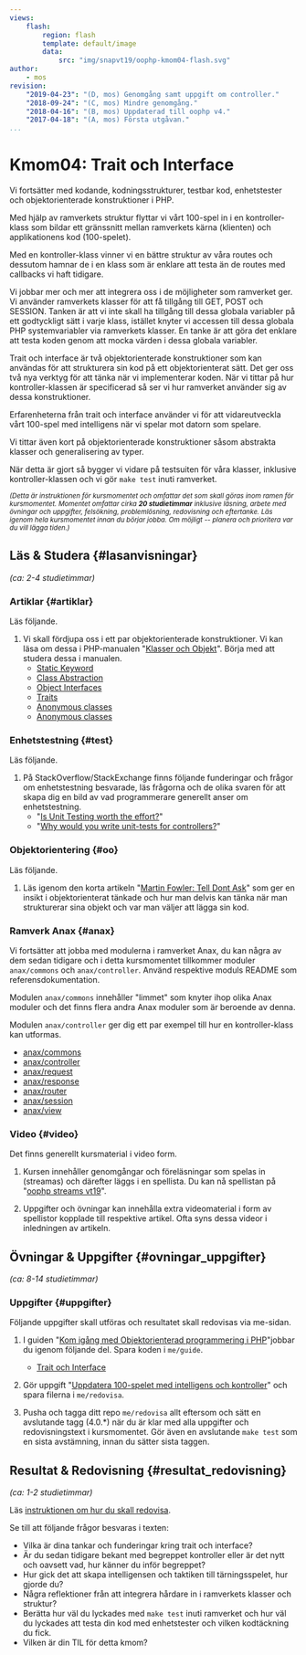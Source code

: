 ```yaml
---
views:
    flash:
        region: flash
        template: default/image
        data:
            src: "img/snapvt19/oophp-kmom04-flash.svg"
author:
    - mos
revision:
    "2019-04-23": "(D, mos) Genomgång samt uppgift om controller."
    "2018-09-24": "(C, mos) Mindre genomgång."
    "2018-04-16": "(B, mos) Uppdaterad till oophp v4."
    "2017-04-18": "(A, mos) Första utgåvan."
...
```

Kmom04: Trait och Interface
==================================

Vi fortsätter med kodande, kodningsstrukturer, testbar kod, enhetstester och objektorienterade konstruktioner i PHP.

Med hjälp av ramverkets struktur flyttar vi vårt 100-spel in i en kontroller-klass som bildar ett gränssnitt mellan ramverkets kärna (klienten) och applikationens kod (100-spelet).

Med en kontroller-klass vinner vi en bättre struktur av våra routes och dessutom hamnar de i en klass som är enklare att testa än de routes med callbacks vi haft tidigare.

Vi jobbar mer och mer att integrera oss i de möjligheter som ramverket ger. Vi använder ramverkets klasser för att få tillgång till GET, POST och SESSION. Tanken är att vi inte skall ha tillgång till dessa globala variabler på ett godtyckligt sätt i varje klass, istället knyter vi accessen till dessa globala PHP systemvariabler via ramverkets klasser. En tanke är att göra det enklare att testa koden genom att mocka värden i dessa globala variabler.

Trait och interface är två objektorienterade konstruktioner som kan användas för att strukturera sin kod på ett objektorienterat sätt. Det ger oss två nya verktyg för att tänka när vi implementerar koden. När vi tittar på hur kontroller-klassen är specificerad så ser vi hur ramverket använder sig av dessa konstruktioner.

Erfarenheterna från trait och interface använder vi för att vidareutveckla vårt 100-spel med intelligens när vi spelar mot datorn som spelare.

Vi tittar även kort på objektorienterade konstruktioner såsom abstrakta klasser och generalisering av typer.

När detta är gjort så bygger vi vidare på testsuiten för våra klasser, inklusive kontroller-klassen och vi gör `make test` inuti ramverket.

<!-- more -->

<small><i>(Detta är instruktionen för kursmomentet och omfattar det som skall göras inom ramen för kursmomentet. Momentet omfattar cirka **20 studietimmar** inklusive läsning, arbete med övningar och uppgifter, felsökning, problemlösning, redovisning och eftertanke. Läs igenom hela kursmomentet innan du börjar jobba. Om möjligt -- planera och prioritera var du vill lägga tiden.)</i></small>



Läs & Studera  {#lasanvisningar}
---------------------------------

*(ca: 2-4 studietimmar)*



### Artiklar {#artiklar}

Läs följande.

1. Vi skall fördjupa oss i ett par objektorienterade konstruktioner. Vi kan läsa om dessa i PHP-manualen "[Klasser och Objekt](http://php.net/manual/en/oop5.intro.php)". Börja med att studera dessa i manualen.
    * [Static Keyword](https://www.php.net/manual/en/language.oop5.static.php)
    * [Class Abstraction](https://www.php.net/manual/en/language.oop5.abstract.php)
    * [Object Interfaces](https://www.php.net/manual/en/language.oop5.interfaces.php)
    * [Traits](https://www.php.net/manual/en/language.oop5.traits.php)
    * [Anonymous classes](https://www.php.net/manual/en/language.oop5.anonymous.php#language.oop5.anonymous)
    * [Anonymous classes](https://www.php.net/manual/en/language.oop5.anonymous.php#language.oop5.anonymous)



### Enhetstestning {#test}

Läs följande.

1. På StackOverflow/StackExchange finns följande funderingar och frågor om enhetstestning besvarade, läs frågorna och de olika svaren för att skapa dig en bild av vad programmerare generellt anser om enhetstestning.
    * "[Is Unit Testing worth the effort?](https://stackoverflow.com/questions/67299/is-unit-testing-worth-the-effort)"
    * "[Why would you write unit-tests for controllers?](https://softwareengineering.stackexchange.com/questions/338420/why-would-you-write-unit-tests-for-controllers)"



### Objektorientering {#oo}

Läs följande.

1. Läs igenom den korta artikeln "[Martin Fowler: Tell Dont Ask](https://martinfowler.com/bliki/TellDontAsk.html)" som ger en insikt i objektorienterat tänkade och hur man delvis kan tänka när man strukturerar sina objekt och var man väljer att lägga sin kod.



### Ramverk Anax {#anax}

Vi fortsätter att jobba med modulerna i ramverket Anax, du kan några av dem sedan tidigare och i detta kursmomentet tillkommer moduler `anax/commons` och `anax/controller`. Använd respektive moduls README som referensdokumentation.

Modulen `anax/commons` innehåller "limmet" som knyter ihop olika Anax moduler och det finns flera andra Anax moduler som är beroende av denna.

Modulen `anax/controller` ger dig ett par exempel till hur en kontroller-klass kan utformas.

* [anax/commons](https://github.com/canax/commons)
* [anax/controller](https://github.com/canax/controller)
* [anax/request](https://github.com/canax/request)
* [anax/response](https://github.com/canax/response)
* [anax/router](https://github.com/canax/router)
* [anax/session](https://github.com/canax/session)
* [anax/view](https://github.com/canax/view)



### Video {#video}

Det finns generellt kursmaterial i video form.

1. Kursen innehåller genomgångar och föreläsningar som spelas in (streamas) och därefter läggs i en spellista. Du kan nå spellistan på "[oophp streams vt19](https://www.youtube.com/playlist?list=PLKtP9l5q3ce-igucRSQ6tFYg9x8to5HiE)".

1. Uppgifter och övningar kan innehålla extra videomaterial i form av spellistor kopplade till respektive artikel. Ofta syns dessa videor i inledningen av artikeln.



Övningar & Uppgifter  {#ovningar_uppgifter}
-------------------------------------------

*(ca: 8-14 studietimmar)*



### Uppgifter {#uppgifter}

Följande uppgifter skall utföras och resultatet skall redovisas via me-sidan.

1. I guiden "[Kom igång med Objektorienterad programmering i PHP](guide/kom-igang-med-objektorienterad-programmering-i-php)"jobbar du igenom följande del. Spara koden i `me/guide`.
    * [Trait och Interface](guide/kom-igang-med-objektorienterad-programmering-i-php/trait-och-interface)

1. Gör uppgift "[Uppdatera 100-spelet med intelligens och kontroller](uppgift/uppdatera-100-spelet-med-intelligens-och-kontroller)" och spara filerna i `me/redovisa`.

1. Pusha och tagga ditt repo `me/redovisa` allt eftersom och sätt en avslutande tagg (4.0.\*) när du är klar med alla uppgifter och redovisningstext i kursmomentet. Gör även en avslutande `make test` som en sista avstämning, innan du sätter sista taggen.

<!--
Guiden saknar
* magisk metoder
* abstrakt klass
* Generalisering av typer
* static

Howto controller-klassen
README router, controller

Bygg labb där man övar på begreppen?
Eller bygg ut guiden så att övningen finns i guiden?

-->



Resultat & Redovisning  {#resultat_redovisning}
-----------------------------------------------

*(ca: 1-2 studietimmar)*

Läs [instruktionen om hur du skall redovisa](./../redovisa).

Se till att följande frågor besvaras i texten:

* Vilka är dina tankar och funderingar kring trait och interface?
* Är du sedan tidigare bekant med begreppet kontroller eller är det nytt och oavsett vad, hur känner du inför begreppet?
* Hur gick det att skapa intelligensen och taktiken till tärningsspelet, hur gjorde du?
* Några reflektioner från att integrera hårdare in i ramverkets klasser och struktur?
* Berätta hur väl du lyckades med `make test` inuti ramverket och hur väl du lyckades att testa din kod med enhetstester och vilken kodtäckning du fick.
* Vilken är din TIL för detta kmom?
